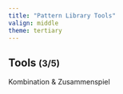 ```yaml
---
title: "Pattern Library Tools"
valign: middle
theme: tertiary
---
```

## Tools <small>(3/5)</small>

Kombination & Zusammenspiel
